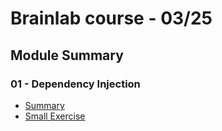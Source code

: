 # Brainlab course - 03/25

## Module Summary

### 01 - Dependency Injection
* [Summary](./module%2001%20-%20intro%20to%20DI/README.md)
* [Small Exercise](./module%2001%20-%20intro%20to%20DI/exercises/README.md)
